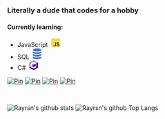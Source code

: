 ### Literally a dude that codes for a hobby

#### Currently learning:
* JavaScript&nbsp; <img src=https://github.com/Rayrsn/Rayrsn/raw/main/img/js.png width=20>
* SQL&nbsp; <img src=https://github.com/Rayrsn/Rayrsn/raw/main/img/sql.png width=20>
* C#&nbsp; <img src=https://github.com/Rayrsn/Rayrsn/raw/main/img/c-sharp.png width=20>

[![Pin](https://github-readme-stats.vercel.app/api/pin/?username=Rayrsn&repo=Discord-Custom-RPC&show_owner=true&bg_color=70,22c1c3,96be74,fdbb2d)](https://github.com/Rayrsn/Discord-Custom-RPC)
[![Pin](https://github-readme-stats.vercel.app/api/pin/?username=Rayrsn&repo=Dank-Memer-Auto-Typer&show_owner=true&bg_color=70,22c1c3,96be74,fdbb2d)](https://github.com/Rayrsn/Dank-Memer-Auto-Typer)
[![Pin](https://github-readme-stats.vercel.app/api/pin/?username=Rayrsn&repo=Spotify-Ad-Killer&show_owner=true&bg_color=70,22c1c3,96be74,fdbb2d)](https://github.com/Rayrsn/Spotify-Ad-Killer)
[![Pin](https://github-readme-stats.vercel.app/api/pin/?username=Rayrsn&repo=Minecraft-Auto-Mod-Downloader&show_owner=true&bg_color=70,22c1c3,96be74,fdbb2d)](https://github.com/Rayrsn/Minecraft-Auto-Mod-Downloader)

<br>

![Rayrsn's github stats](https://github-readme-stats.vercel.app/api?username=Rayrsn&theme=dark&show_icons=true&bg_color=70,22c1c3,96be74,fdbb2d&text_color=000000)
![Rayrsn's github Top Langs](https://github-readme-stats.vercel.app/api/top-langs/?username=Rayrsn&langs_count=10&theme=dark&bg_color=70,22c1c3,96be74,fdbb2d&text_color=000000)
